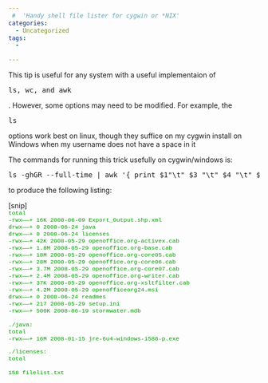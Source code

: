 ```yaml
---
 #  'Handy shell file lister for cygwin or *NIX'
categories:
  - Uncategorized
tags:
  - 

---
```

This tip is useful for any system with a useful implementaion of 

<pre>ls, wc, and awk</pre>. However, some options may need to be modified. For example, the 

<pre>ls</pre> options work best on linux, though they suffice on my cygwin install on Windows when my username does not have a space in it

The commands for running this trick usefully on cygwin/windows is:

<pre>ls -ghGR --full-time | awk '{ print $1"\t" $3 "\t" $4 "\t" $7 $8 $9 $10 $11 $12 }' | unix2dos &gt; filelist.txt && wc -l filelist.txt &gt;&gt; filelist.txt</pre>

to produce the following listing:

[snip]  
<font color="#009900"><small><font face="Courier New">total <br />-rwx&#8212;&#8212;+ 16K 2008-06-09 Export_Output.shp.xml<br />drwx&#8212;&#8212;+ 0 2008-06-24 java<br />drwx&#8212;&#8212;+ 0 2008-06-24 licenses<br />-rwx&#8212;&#8212;+ 42K 2008-05-29 openoffice.org-activex.cab<br />-rwx&#8212;&#8212;+ 1.8M 2008-05-29 openoffice.org-base.cab<br />-rwx&#8212;&#8212;+ 18M 2008-05-29 openoffice.org-core05.cab<br />-rwx&#8212;&#8212;+ 28M 2008-05-29 openoffice.org-core06.cab<br />-rwx&#8212;&#8212;+ 3.7M 2008-05-29 openoffice.org-core07.cab<br />-rwx&#8212;&#8212;+ 2.4M 2008-05-29 openoffice.org-writer.cab<br />-rwx&#8212;&#8212;+ 37K 2008-05-29 openoffice.org-xsltfilter.cab<br />-rwx&#8212;&#8212;+ 4.2M 2008-05-29 openofficeorg24.msi<br />drwx&#8212;&#8212;+ 0 2008-06-24 readmes<br />-rwx&#8212;&#8212;+ 217 2008-05-29 setup.ini<br />-rwx&#8212;&#8212;+ 500K 2008-06-19 stormwater.mdb</p> 

<p>
  ./java: <br />total <br />-rwx&#8212;&#8212;+ 16M 2008-01-15 jre-6u4-windows-i586-p.exe
</p>

<p>
  ./licenses: <br />total
</p>

<p>
  158 filelist.txt</font></small></font>
</p>